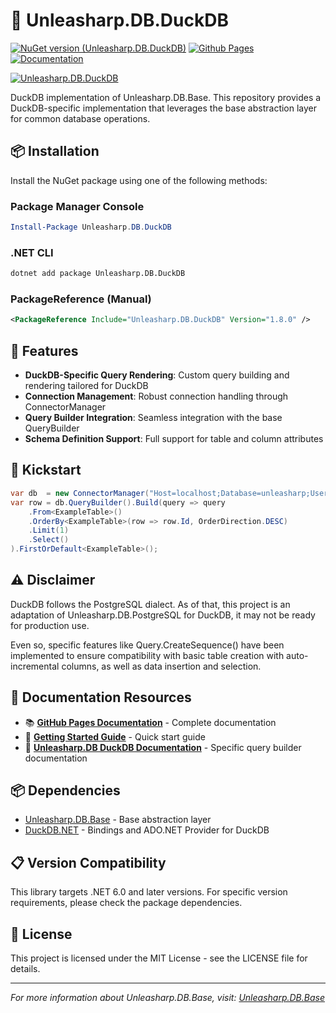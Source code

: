 ﻿# 🦆 Unleasharp.DB.DuckDB

[![NuGet version (Unleasharp.DB.DuckDB)](https://img.shields.io/nuget/v/Unleasharp.DB.DuckDB.svg?style=flat-square)](https://www.nuget.org/packages/Unleasharp.DB.DuckDB/)
[![Github Pages](https://img.shields.io/badge/home-Github_Pages_-blue)](https://trabersoftware.github.io/Unleasharp.DB.Base)
[![Documentation](https://img.shields.io/badge/dev-Documentation-blue)](https://trabersoftware.github.io/Unleasharp.DB.Base/docs/)

[![Unleasharp.DB.DuckDB](https://socialify.git.ci/TraberSoftware/Unleasharp.DB.DuckDB/image?description=1&font=Inter&logo=https%3A%2F%2Fraw.githubusercontent.com%2FTraberSoftware%2FUnleasharp%2Frefs%2Fheads%2Fmain%2Fassets%2Flogo-small.png&name=1&owner=1&pattern=Circuit+Board&theme=Light)](https://github.com/TraberSoftware/Unleasharp.DB.DuckDB)

DuckDB implementation of Unleasharp.DB.Base. This repository provides a DuckDB-specific implementation that leverages the base abstraction layer for common database operations.

## 📦 Installation

Install the NuGet package using one of the following methods:

### Package Manager Console
```powershell
Install-Package Unleasharp.DB.DuckDB
```

### .NET CLI
```bash
dotnet add package Unleasharp.DB.DuckDB
```

### PackageReference (Manual)
```xml
<PackageReference Include="Unleasharp.DB.DuckDB" Version="1.8.0" />
```

## 🎯 Features

- **DuckDB-Specific Query Rendering**: Custom query building and rendering tailored for DuckDB
- **Connection Management**: Robust connection handling through ConnectorManager
- **Query Builder Integration**: Seamless integration with the base QueryBuilder
- **Schema Definition Support**: Full support for table and column attributes

## 🚀 Kickstart
```csharp
var db  = new ConnectorManager("Host=localhost;Database=unleasharp;Username=unleasharp;Password=unleasharp;")
var row = db.QueryBuilder().Build(query => query
    .From<ExampleTable>()
    .OrderBy<ExampleTable>(row => row.Id, OrderDirection.DESC)
    .Limit(1)
    .Select()
).FirstOrDefault<ExampleTable>();
```

## ⚠️ Disclaimer
DuckDB follows the PostgreSQL dialect. As of that, this project is an adaptation of Unleasharp.DB.PostgreSQL for DuckDB, it may not be ready for production use. 

Even so, specific features like Query.CreateSequence() have been implemented to ensure compatibility with basic table creation with auto-incremental columns, as well as data insertion and selection.


## 📖 Documentation Resources

- 📚 **[GitHub Pages Documentation](https://trabersoftware.github.io/Unleasharp.DB.Base/docs/)** - Complete documentation
- 🎯 **[Getting Started Guide](https://trabersoftware.github.io/Unleasharp.DB.Base/docs/getting-started/)** - Quick start guide
- 🦆 **[Unleasharp.DB DuckDB Documentation](https://trabersoftware.github.io/Unleasharp.DB.Base/docs/query-building/duckdb.html)** - Specific query builder documentation

## 📦 Dependencies

- [Unleasharp.DB.Base](https://github.com/TraberSoftware/Unleasharp.DB.Base) - Base abstraction layer
- [DuckDB.NET](https://github.com/Giorgi/DuckDB.NET) - Bindings and ADO.NET Provider for DuckDB

## 📋 Version Compatibility

This library targets .NET 6.0 and later versions. For specific version requirements, please check the package dependencies.

## 📄 License

This project is licensed under the MIT License - see the LICENSE file for details.

---

*For more information about Unleasharp.DB.Base, visit: [Unleasharp.DB.Base](https://github.com/TraberSoftware/Unleasharp.DB.Base)*